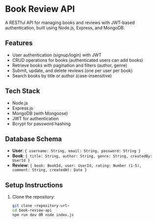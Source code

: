 # Book Review API

A RESTful API for managing books and reviews with JWT-based authentication, built using Node.js, Express, and MongoDB.

## Features
- User authentication (signup/login) with JWT
- CRUD operations for books (authenticated users can add books)
- Retrieve books with pagination and filters (author, genre)
- Submit, update, and delete reviews (one per user per book)
- Search books by title or author (case-insensitive)

## Tech Stack
- Node.js
- Express.js
- MongoDB (with Mongoose)
- JWT for authentication
- Bcrypt for password hashing

## Database Schema
- **User**: `{ username: String, email: String, password: String }`
- **Book**: `{ title: String, author: String, genre: String, createdBy: UserId }`
- **Review**: `{ book: BookId, user: UserId, rating: Number (1-5), comment: String, createdAt: Date }`

## Setup Instructions
1. Clone the repository:
   ```bash
   git clone <repository-url>
   cd book-review-api
   npm run dev OR node index.js

